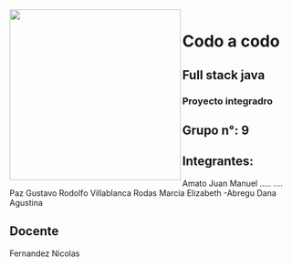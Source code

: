 <img src="https://images.app.goo.gl/1opxa6Nhzc3nUTtY9" align="left" height="300">

# Codo a codo

## Full stack java 

### Proyecto integradro 

## Grupo n°: 9

## Integrantes:
 Amato Juan Manuel 
 .....
 ....
 Paz Gustavo Rodolfo
 Villablanca Rodas Marcia Elizabeth
 -Abregu Dana Agustina


## Docente
Fernandez Nicolas

